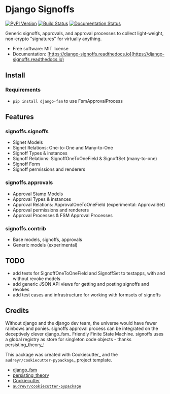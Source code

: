 # Django Signoffs

[![PyPI Version](https://img.shields.io/pypi/v/django_signoffs.svg)](https://pypi.python.org/pypi/django_signoffs)
[![Build Status](https://img.shields.io/travis/powderflask/django_signoffs.svg)](https://travis-ci.com/powderflask/django_signoffs)
[![Documentation Status](https://readthedocs.org/projects/django-signoffs/badge/?version=latest)](https://django-signoffs.readthedocs.io/en/latest/?version=latest)

Generic signoffs, approvals, and approval processes to collect light-weight, non-crypto "signatures" for virtually anything.

- Free software: MIT license
- Documentation: [https://django-signoffs.readthedocs.io](https://django-signoffs.readthedocs.io)

## Install

### Requirements

- `pip install django-fsm` to use FsmApprovalProcess

## Features

### signoffs.signoffs

- Signet Models
- Signet Relations: One-to-One and Many-to-One
- Signoff Types & instances
- Signoff Relations: SignoffOneToOneField & SignoffSet (many-to-one)
- Signoff Form
- Signoff permissions and renderers

### signoffs.approvals

- Approval Stamp Models
- Approval Types & instances
- Approval Relations: ApprovalOneToOneField (experimental: ApprovalSet)
- Approval permissions and renderers
- Approval Processes & FSM Approval Processes

### signoffs.contrib

- Base models, signoffs, approvals
- Generic models (experimental)

## TODO

- add tests for SignoffOneToOneField and SignoffSet to testapps, with and without revoke models
- add generic JSON API views for getting and posting signoffs and revokes
- add test cases and infrastructure for working with formsets of signoffs

## Credits

Without django and the django dev team, the universe would have fewer rainbows and ponies.
signoffs approval process can be integrated on the deceptively clever django_fsm_ Friendly Finite State Machine.
signoffs uses a global registry as store for singleton code objects - thanks persisting_theory_!

This package was created with Cookiecutter_ and the `audreyr/cookiecutter-pypackage`_ project template.

- [django_fsm](https://github.com/viewflow/django-fsm)
- [persisting_theory](https://github.com/kiwnix/persisting-theory)
- [Cookiecutter](https://github.com/audreyr/cookiecutter)
- [`audreyr/cookiecutter-pypackage`](https://github.com/audreyr/cookiecutter-pypackage)
